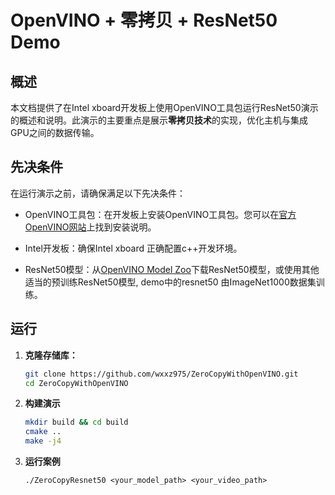 
# OpenVINO + 零拷贝 + ResNet50 Demo

## 概述

本文档提供了在Intel xboard开发板上使用OpenVINO工具包运行ResNet50演示的概述和说明。此演示的主要重点是展示**零拷贝技术**的实现，优化主机与集成GPU之间的数据传输。

## 先决条件

在运行演示之前，请确保满足以下先决条件：

- OpenVINO工具包：在开发板上安装OpenVINO工具包。您可以在[官方OpenVINO网站](https://software.intel.com/en-us/openvino-toolkit)上找到安装说明。

- Intel开发板：确保Intel xboard 正确配置c++开发环境。

- ResNet50模型：从[OpenVINO Model Zoo](https://github.com/openvinotoolkit/open_model_zoo)下载ResNet50模型，或使用其他适当的预训练ResNet50模型, demo中的resnet50 由ImageNet1000数据集训练。

## 运行

1. **克隆存储库：**
   ```bash
   git clone https://github.com/wxxz975/ZeroCopyWithOpenVINO.git
   cd ZeroCopyWithOpenVINO
   ```
2. **构建演示**
    ```bash
    mkdir build && cd build
    cmake ..
    make -j4
    ```
3. **运行案例**
    ```
    ./ZeroCopyResnet50 <your_model_path> <your_video_path>
    ```
